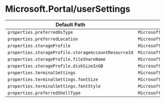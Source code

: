 # Microsoft.Portal/userSettings

| Default Path | Alias |
|---|---|
| `properties.preferredOsType` | `Microsoft.Portal/userSettings/preferredOsType` |
| `properties.preferredLocation` | `Microsoft.Portal/userSettings/preferredLocation` |
| `properties.storageProfile` | `Microsoft.Portal/userSettings/storageProfile` |
| `properties.storageProfile.storageAccountResourceId` | `Microsoft.Portal/userSettings/storageProfile.storageAccountResourceId` |
| `properties.storageProfile.fileShareName` | `Microsoft.Portal/userSettings/storageProfile.fileShareName` |
| `properties.storageProfile.diskSizeInGB` | `Microsoft.Portal/userSettings/storageProfile.diskSizeInGB` |
| `properties.terminalSettings` | `Microsoft.Portal/userSettings/terminalSettings` |
| `properties.terminalSettings.fontSize` | `Microsoft.Portal/userSettings/terminalSettings.fontSize` |
| `properties.terminalSettings.fontStyle` | `Microsoft.Portal/userSettings/terminalSettings.fontStyle` |
| `properties.preferredShellType` | `Microsoft.Portal/userSettings/preferredShellType` |

